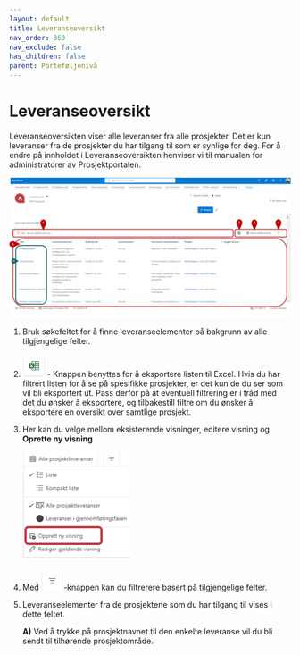```yaml
---
layout: default
title: Leveranseoversikt
nav_order: 360
nav_exclude: false
has_children: false
parent: Porteføljenivå
---
```


# Leveranseoversikt

Leveranseoversikten viser alle leveranser fra alle prosjekter. Det er kun leveranser fra de prosjekter du har tilgang til som er synlige for deg. For å endre på innholdet i Leveranseoversikten henviser vi til manualen for administratorer av Prosjektportalen.

![](./media/36-LeveranseOversikt.png)

1. Bruk søkefeltet for å finne leveranseelementer på bakgrunn av alle tilgjengelige felter.
   
2. ![](./media/EksporterTilExcel.png) - Knappen benyttes for å eksportere listen til Excel. Hvis du har filtrert listen for å se på spesifikke prosjekter, er det kun de du ser som vil bli eksportert ut. Pass derfor på at eventuell filtrering er i tråd med det du ønsker å eksportere, og tilbakestill filtre om du ønsker å eksportere en oversikt over samtlige prosjekt.

3. Her kan du velge mellom eksisterende visninger, editere visning og **Oprette ny visning**
   
   ![](./media/36-LevOversikt-OpprettNyVisning.png)
   
4. Med ![](./media/FiltrerKnapp.png)-knappen kan du filtrerere basert på tilgjengelige felter.

5. Leveranseelementer fra de prosjektene som du har tilgang til vises i dette feltet.
   
   **A)** Ved å trykke på prosjektnavnet til den enkelte leveranse vil du bli sendt til tilhørende prosjektområde.


